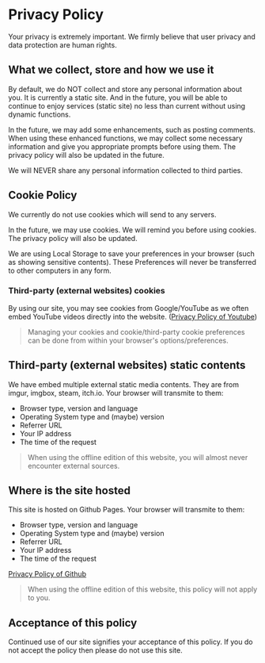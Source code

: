# Privacy Policy

Your privacy is extremely important. We firmly believe that user privacy and data protection are human rights.

## What we collect, store and how we use it

By default, we do NOT collect and store any personal information about you. It is currently a static site. And in the future, you will be able to continue to enjoy services (static site) no less than current without using dynamic functions.

In the future, we may add some enhancements, such as posting comments. When using these enhanced functions, we may collect some necessary information and give you appropriate prompts before using them. The privacy policy will also be updated in the future.

We will NEVER share any personal information collected to third parties.

## Cookie Policy

We currently do not use cookies which will send to any servers.

In the future, we may use cookies. We will remind you before using cookies. The privacy policy will also be updated.

We are using Local Storage to save your preferences in your browser (such as showing sensitive contents). These Preferences will never be transferred to other computers in any form.

### Third-party (external websites) cookies

By using our site, you may see cookies from Google/YouTube as we often embed YouTube videos directly into the website. ([Privacy Policy of Youtube](https://www.youtube.com/static?template=privacy_guidelines))

> Managing your cookies and cookie/third-party cookie preferences can be done from within your browser's options/preferences.

## Third-party (external websites) static contents

We have embed multiple external static media contents. They are from imgur, imgbox, steam, itch.io. Your browser will transmite to them:

- Browser type, version and language
- Operating System type and (maybe) version
- Referrer URL
- Your IP address
- The time of the request

> When using the offline edition of this website, you will almost never encounter external sources.

## Where is the site hosted

This site is hosted on Github Pages. Your browser will transmite to them:

- Browser type, version and language
- Operating System type and (maybe) version
- Referrer URL
- Your IP address
- The time of the request

[Privacy Policy of Github](https://help.github.com/en/github/site-policy/github-privacy-statement)

> When using the offline edition of this website, this policy will not apply to you.

## Acceptance of this policy

Continued use of our site signifies your acceptance of this policy. If you do not accept the policy then please do not use this site.
